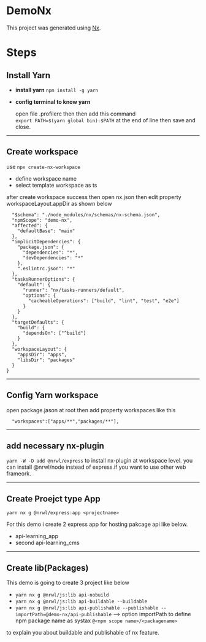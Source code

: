 

# DemoNx

This project was generated using [Nx](https://nx.dev).

Steps
===

Install Yarn
---
- **install yarn** 
 `npm install -g yarn`

- **config terminal to know yarn**
  
  open file .profilerc then then add this command  
   `export PATH=$(yarn global bin):$PATH` 
   at the end of line then save and close.

***

Create workspace
---

use
`npx create-nx-workspace`

- define workspace name
- select template workspace as ts

after create workspace success then open nx.json then edit
property workspaceLayout.appDir as shown below

```{
  "$schema": "./node_modules/nx/schemas/nx-schema.json",
  "npmScope": "demo-nx",
  "affected": {
    "defaultBase": "main"
  },
  "implicitDependencies": {
    "package.json": {
      "dependencies": "*",
      "devDependencies": "*"
    },
    ".eslintrc.json": "*"
  },
  "tasksRunnerOptions": {
    "default": {
      "runner": "nx/tasks-runners/default",
      "options": {
        "cacheableOperations": ["build", "lint", "test", "e2e"]
      }
    }
  },
  "targetDefaults": {
    "build": {
      "dependsOn": ["^build"]
    }
  },
  "workspaceLayout": {
    "appsDir": "apps",
    "libsDir": "packages"
  }
}
```
***

Config Yarn workspace
---
open package.jason at root then add property workspaces like this

```
  "workspaces":["apps/**","packages/**"],
```
***

add necessary nx-plugin
---

`yarn -W -D add @nrwl/express` 
to install nx-plugin at workspace level.
you can install @nrwl/node instead of express.if you want to use other web frameork.
  

***
Create Proejct type App
---

`yarn nx g @nrwl/express:app <projectname>`

For this demo i create 2 express app for hosting pakcage api like below.
- api-learning_app
- second api-learning_cms


***

Create lib(Packages) 
---

This demo is going to create 3 project like below

- `yarn nx g @nrwl/js:lib api-nobuild`
- `yarn nx g @nrwl/js:lib api-buildable --buildable`
- `yarn nx g @nrwl/js:lib api-publishable --publishable --importPath=@demo-nx/api-publishable` --> option importPath to define npm package name as systax `@<npm scope name>/<packagename>`

to explain you about buildable and publishable of nx feature.